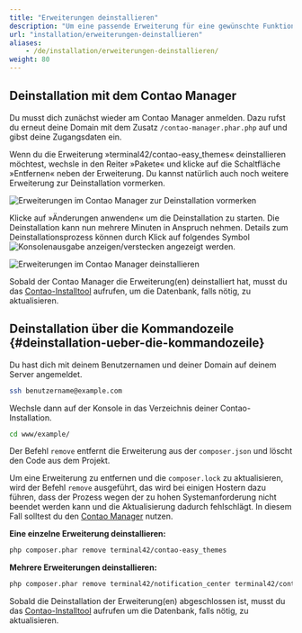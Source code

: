 ```yaml
---
title: "Erweiterungen deinstallieren"
description: "Um eine passende Erweiterung für eine gewünschte Funktion zu finden, hast du drei Möglichkeiten."
url: "installation/erweiterungen-deinstallieren"
aliases:
    - /de/installation/erweiterungen-deinstallieren/
weight: 80
---
```



## Deinstallation mit dem Contao Manager

Du musst dich zunächst wieder am Contao Manager anmelden. Dazu rufst du erneut deine Domain mit dem Zusatz 
`/contao-manager.phar.php` auf und gibst deine Zugangsdaten ein.

Wenn du die Erweiterung »terminal42/contao-easy_themes« deinstallieren möchtest, wechsle in den Reiter »Pakete« und klicke auf die 
Schaltfläche »Entfernen« neben der Erweiterung. Du kannst natürlich auch noch weitere Erweiterung zur Deinstallation 
vormerken.

![Erweiterungen im Contao Manager zur Deinstallation vormerken](/de/installation/images/de/erweiterungen-im-contao-manager-zur-deinstallation-vormerken.png?classes=shadow)

Klicke auf »Änderungen anwenden« um die Deinstallation zu starten. Die Deinstallation kann nun mehrere Minuten in 
Anspruch nehmen. Details zum Deinstallationsprozess können durch Klick auf folgendes Symbol 
![Konsolenausgabe anzeigen/verstecken](/de/icons/konsolenausgabe.png?classes=icon) angezeigt werden.

![Erweiterungen im Contao Manager deinstallieren](/de/installation/images/de/erweiterungen-im-contao-manager-deinstallieren.png?classes=shadow)

Sobald der Contao Manager die Erweiterung(en) deinstalliert hat, musst du das [Contao-Installtool](../contao-installtool/) 
aufrufen, um die Datenbank, falls nötig, zu aktualisieren.


## Deinstallation über die Kommandozeile {#deinstallation-ueber-die-kommandozeile}

Du hast dich mit deinem Benutzernamen und deiner Domain auf deinem Server angemeldet.

```bash
ssh benutzername@example.com
```

Wechsle dann auf der Konsole in das Verzeichnis deiner Contao-Installation.

```bash
cd www/example/
```

Der Befehl `remove` entfernt die Erweiterung aus der `composer.json` und löscht den Code aus dem Projekt.

Um eine Erweiterung zu entfernen und die `composer.lock` zu aktualisieren, wird der Befehl `remove` ausgeführt, 
das wird bei einigen Hostern dazu führen, dass der Prozess wegen der zu hohen Systemanforderung nicht beendet werden 
kann und die Aktualisierung dadurch fehlschlägt. In diesem Fall solltest du den 
[Contao Manager](#deinstallation-mit-dem-contao-manager) nutzen.

**Eine einzelne Erweiterung deinstallieren:**

```bash
php composer.phar remove terminal42/contao-easy_themes
```

**Mehrere Erweiterungen deinstallieren:**

```bash
php composer.phar remove terminal42/notification_center terminal42/contao-leads
```

Sobald die Deinstallation der Erweiterung(en) abgeschlossen ist, musst du das [Contao-Installtool](../contao-installtool/) 
aufrufen um die Datenbank, falls nötig, zu aktualisieren.
